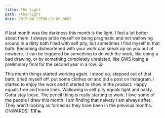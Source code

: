 ```yaml
---
title: The light
path: /the-light
date: 2017-08-22T06:23:00.000Z
---
```

If last month was the darkness this month is the light. I feel a lot better about them. I always pride myself on being pragmatic and not wallowing around in a dirty bath filled with self pity, but sometimes I find myself in that bath. Becoming disheartened with your work can sneak up on you out of nowhere. It can be triggered by something to do with the work, like doing a bad drawing, or by something completely unrelated, like GWS losing a preliminary final for the second year in a row. 😫

This month things started working again. I stood up, stepped out of that bath, dried myself off, put some clothes on and did a post on Instagram. I started to enjoy the work and it started to show in the product. Happy equals free and loose lines. Wallowing in self pity equals tight and nasty. Gotta stay loose. The pencil thing is really starting to work. I love some of the people I drew this month. I am finding that naivety I am always after. They aren’t looking as forced as they have been in the previous months. ONWARDS! 🏌🏋🏊
